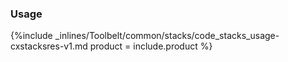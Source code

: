 <!--  usedin: [ _legacy_docker/Toolbelt/stacks-v1.md, _maestro/Toolbelt/stacks-v1.md, _node/toolbelt/stacks-v1.md, _rails/Toolbelt/stacks-v1.md] -->


### Usage



{%include _inlines/Toolbelt/common/stacks/code_stacks_usage-cxstacksres-v1.md  product = include.product %}





